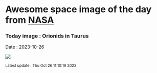 
# Awesome space image of the day from [NASA](https://api.nasa.gov/)

### Today image : Orionids in Taurus
Date : 2023-10-26

![](https://apod.nasa.gov/apod/image/2310/20231023_orionids_in_taurus_1024c.jpg)

<small>Latest update : Thu Oct 26 11:10:19 2023</small>
        